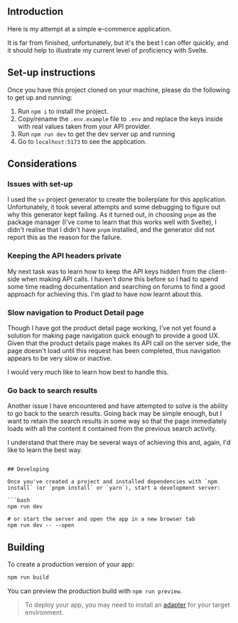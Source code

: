## Introduction

Here is my attempt at a simple e-commerce application.

It is far from finished, unfortunately, but it's the best I can offer quickly, and it should help to illustrate my current level of proficiency with Svelte.

## Set-up instructions

Once you have this project cloned on your machine, please do the following to get up and running:

1. Run `npm i` to install the project.
2. Copy/rename the `.env.example` file to `.env` and replace the keys inside with real values taken from your API provider.
3. Run `npm run dev` to get the dev server up and running
4. Go to `localhost:5173` to see the application.

## Considerations

### Issues with set-up

I used the `sv` project generator to create the boilerplate for this application.
Unfortunately, it took several attempts and some debugging to figure out why this generator kept failing. As it turned out, in choosing `pnpm` as the package manager (I've come to learn that this works well with Svelte), I didn't realise that I didn't have `pnpm` installed, and the generator did not report this as the reason for the failure.

### Keeping the API headers private

My next task was to learn how to keep the API keys hidden from the client-side when making API calls. I haven't done this before so I had to spend some time reading documentation and searching on forums to find a good approach for achieving this.
I'm glad to have now learnt about this.

### Slow navigation to Product Detail page

Though I have got the product detail page working, I've not yet found a solution for making page navigation quick enough to provide a good UX. Given that the product details page makes its API call on the server side, the page doesn't load until this request has been completed, thus navigation appears to be very slow or inactive.

I would very much like to learn how best to handle this.

### Go back to search results

Another issue I have encountered and have attempted to solve is the ability to go back to the search results. Going back may be simple enough, but I want to retain the search results in some way so that the page immediately loads with all the content it contained from the previous search activity.

I understand that there may be several ways of achieving this and, again, I'd like to learn the best way.

```

## Developing

Once you've created a project and installed dependencies with `npm install` (or `pnpm install` or `yarn`), start a development server:

```bash
npm run dev

# or start the server and open the app in a new browser tab
npm run dev -- --open
```

## Building

To create a production version of your app:

```bash
npm run build
```

You can preview the production build with `npm run preview`.

> To deploy your app, you may need to install an [adapter](https://svelte.dev/docs/kit/adapters) for your target environment.
